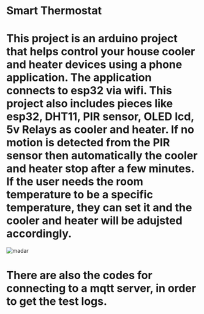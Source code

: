 # Smart Thermostat
# This project is an arduino project that helps control your house cooler and heater devices using a phone application. The application connects to esp32 via wifi. This project also includes pieces like esp32, DHT11, PIR sensor, OLED lcd, 5v Relays as cooler and heater. If no motion is detected from the PIR sensor then automatically the cooler and heater stop after a few minutes. If the user needs the room temperature to be a specific temperature, they can set it and the cooler and heater will be adujsted accordingly.
![madar](https://github.com/hkasti/smart-thermostat/assets/45814369/9cf54f3d-9c6d-4415-a36d-77e43e117ef9)
# There are also the codes for connecting to a mqtt server, in order to get the test logs.
